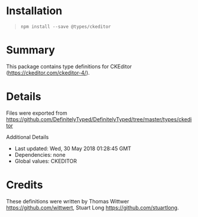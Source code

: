 # Installation
> `npm install --save @types/ckeditor`

# Summary
This package contains type definitions for CKEditor (https://ckeditor.com/ckeditor-4/).

# Details
Files were exported from https://github.com/DefinitelyTyped/DefinitelyTyped/tree/master/types/ckeditor

Additional Details
 * Last updated: Wed, 30 May 2018 01:28:45 GMT
 * Dependencies: none
 * Global values: CKEDITOR

# Credits
These definitions were written by Thomas Wittwer <https://github.com/wittwert>, Stuart Long <https://github.com/stuartlong>.
